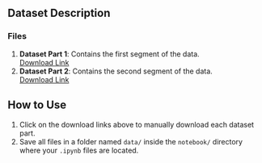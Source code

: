 ## Dataset Description

### Files
1. **Dataset Part 1**: Contains the first segment of the data.  
   [Download Link](https://drive.google.com/file/d/1Spm8ambCyxjYmBZS8J0Jc9DSeZG5w7Q3/view?usp=drive_link)  
2. **Dataset Part 2**: Contains the second segment of the data.  
   [Download Link](https://drive.google.com/file/d/1OQy3utH04MXNBXPHpSu55hHLojVbSxk5/view?usp=drive_link)  


## How to Use

1. Click on the download links above to manually download each dataset part.
2. Save all files in a folder named `data/` inside the `notebook/` directory where your `.ipynb` files are located.
